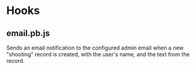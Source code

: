 # Hooks

## email.pb.js

Sends an email notification to the configured admin email when a new "shooting" record is created, with the user's name,
and the text from the record.